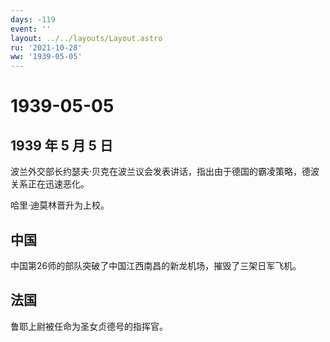 ```yaml
---
days: -119
event: ''
layout: ../../layouts/Layout.astro
ru: '2021-10-28'
ww: '1939-05-05'
---
```


# 1939-05-05

## 1939 年 5 月 5 日

波兰外交部长约瑟夫·贝克在波兰议会发表讲话，指出由于德国的霸凌策略，德波关系正在迅速恶化。

哈里·迪莫林晋升为上校。

## 中国

中国第26师的部队突破了中国江西南昌的新龙机场，摧毁了三架日军飞机。

## 法国

鲁耶上尉被任命为圣女贞德号的指挥官。